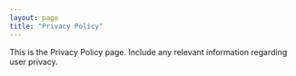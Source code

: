 ```yaml
---
layout: page
title: "Privacy Policy"
---
```


This is the Privacy Policy page. Include any relevant information regarding user privacy.
